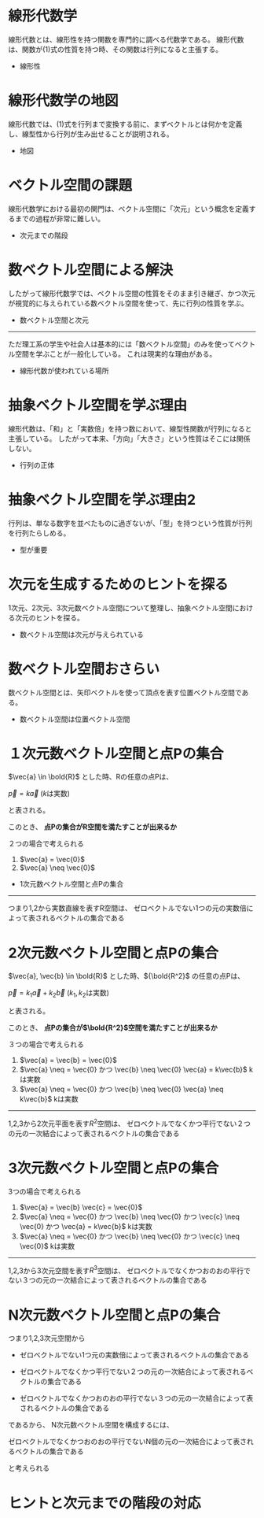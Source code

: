 # 線形代数学

線形代数とは、線形性を持つ関数を専門的に調べる代数学である。
線形代数は、関数が(1)式の性質を持つ時、その関数は行列になると主張する。

* 線形性

# 線形代数学の地図

線形代数では、(1)式を行列まで変換する前に、まずベクトルとは何かを定義し、線型性から行列が生み出せることが説明される。

* 地図

# ベクトル空間の課題

線形代数学における最初の関門は、ベクトル空間に「次元」という概念を定義するまでの過程が非常に難しい。

* 次元までの階段

# 数ベクトル空間による解決

したがって線形代数学では、ベクトル空間の性質をそのまま引き継ぎ、かつ次元が視覚的に与えられている数ベクトル空間を使って、先に行列の性質を学ぶ。

* 数ベクトル空間と次元

---

ただ理工系の学生や社会人は基本的には「数ベクトル空間」のみを使ってベクトル空間を学ぶことが一般化している。
これは現実的な理由がある。

* 線形代数が使われている場所

# 抽象ベクトル空間を学ぶ理由

線形代数は、「和」と「実数倍」を持つ数において、線型性関数が行列になると主張している。
したがって本来、「方向」「大きさ」という性質はそこには関係しない。

* 行列の正体

# 抽象ベクトル空間を学ぶ理由2

行列は、単なる数字を並べたものに過ぎないが、「型」を持つという性質が行列を行列たらしめる。

* 型が重要

# 次元を生成するためのヒントを探る

1次元、2次元、3次元数ベクトル空間について整理し、抽象ベクトル空間における次元のヒントを探る。

* 数ベクトル空間は次元が与えられている

# 数ベクトル空間おさらい

数ベクトル空間とは、矢印ベクトルを使って頂点を表す位置ベクトル空間である。

* 数ベクトル空間は位置ベクトル空間

# １次元数ベクトル空間と点Pの集合

$\vec{a} \in \bold{R}$ とした時、Rの任意の点Pは、

$\vec{p} = k\vec{a}$  ($k$は実数)

と表される。

このとき、
**点Pの集合がR空間を満たすことが出来るか**

２つの場合で考えられる

1. $\vec{a} = \vec{0}$
2. $\vec{a} \neq \vec{0}$

* 1次元数ベクトル空間と点Pの集合

---

つまり1,2から実数直線を表すR空間は、
ゼロベクトルでない1つの元の実数倍によって表されるベクトルの集合である

# 2次元数ベクトル空間と点Pの集合

$\vec{a}, \vec{b} \in \bold{R}$ とした時、${\bold{R^2}$ の任意の点Pは、

$\vec{p} = k_1\vec{a} + k_2\vec{b}$  ($k_1, k_2$は実数)

と表される。

このとき、
**点Pの集合が$\bold{R^2}$空間を満たすことが出来るか**

３つの場合で考えられる

1. $\vec{a} = \vec{b} = \vec{0}$
2. $\vec{a} \neq = \vec{0} かつ \vec{b} \neq \vec{0} \vec{a} = k\vec{b}$ kは実数
3. $\vec{a} \neq = \vec{0} かつ \vec{b} \neq \vec{0} \vec{a} \neq k\vec{b}$  kは実数

---

1,2,3から2次元平面を表す$R^2$空間は、
ゼロベクトルでなくかつ平行でない２つの元の一次結合によって表されるベクトルの集合である

# 3次元数ベクトル空間と点Pの集合

3つの場合で考えられる

1. $\vec{a} = \vec{b} \vec{c} = \vec{0}$
2. $\vec{a} \neq = \vec{0} かつ \vec{b} \neq \vec{0} かつ \vec{c} \neq \vec{0} かつ \vec{a} = k\vec{b}$ kは実数
3. $\vec{a} \neq = \vec{0} かつ \vec{b} \neq \vec{0} かつ \vec{c} \neq \vec{0}$  kは実数

---

1,2,3から3次元空間を表す$R^3$空間は、
ゼロベクトルでなくかつおのおの平行でない３つの元の一次結合によって表されるベクトルの集合である

# N次元数ベクトル空間と点Pの集合

つまり1,2,3次元空間から

* ゼロベクトルでない1つ元の実数倍によって表されるベクトルの集合である

* ゼロベクトルでなくかつ平行でない２つの元の一次結合によって表されるベクトルの集合である

* ゼロベクトルでなくかつおのおの平行でない３つの元の一次結合によって表されるベクトルの集合である

であるから、
N次元数ベクトル空間を構成するには、

ゼロベクトルでなくかつおのおの平行でないN個の元の一次結合によって表されるベクトルの集合である

と考えられる

# ヒントと次元までの階段の対応



